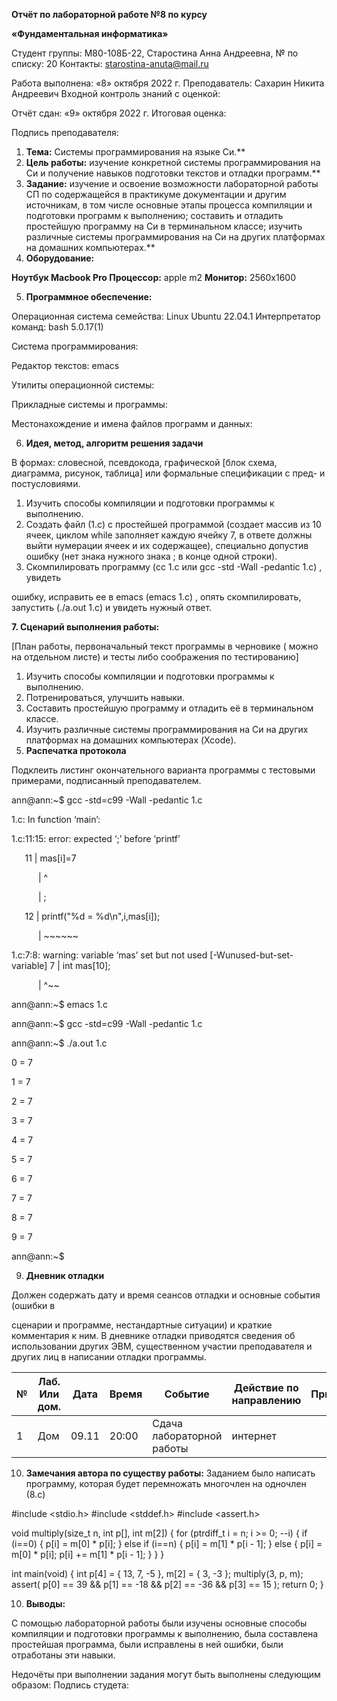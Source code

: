 ﻿**Отчёт по лабораторной работе №8 по курсу** 

**«Фундаментальная информатика»** 

Студент группы: М80-108Б-22, Старостина Анна Андреевна, № по списку: 20 Контакты: <starostina-anuta@mail.ru> 

Работа выполнена: «8» октября 2022 г. Преподаватель: Сахарин Никита Андреевич Входной контроль знаний с оценкой: 

Отчёт сдан: «9» октября 2022 г. Итоговая оценка: 

Подпись преподавателя:    

1. **Тема:** Системы программирования на языке Си.** 
1. **Цель  работы:**  изучение  конкретной  системы  программирования  на  Си  и получение навыков подготовки текстов и отладки программ.**  
1. **Задание:**  изучение  и  освоение  возможности  лабораторной  работы  СП  по содержащейся  в  практикуме  документации  и  другим  источникам,  в  том  числе основные  этапы  процесса  компиляции  и  подготовки  программ  к  выполнению; составить  и  отладить  простейшую  программу  на  Си  в  терминальном  классе; изучить различные системы программирования на Си на других платформах на домашних компьютерах.** 
1. **Оборудование:**  

**Ноутбук Macbook Pro  Процессор:** apple m2  **Монитор:** 2560х1600 

5. **Программное обеспечение:**  

Операционная система семейства: Linux Ubuntu 22.04.1 Интерпретатор команд: bash 5.0.17(1) 

Система программирования:  

Редактор текстов: emacs 

Утилиты операционной системы: 

Прикладные системы и программы: 

Местонахождение и имена файлов программ и данных: 

6. **Идея, метод, алгоритм решения задачи** 

В  формах:  словесной,  псевдокода,  графической  [блок  схема,  диаграмма,  рисунок, таблица] или формальные спецификации с пред- и постусловиями. 

1. Изучить способы компиляции и подготовки программы к выполнению. 
1. Создать файл (1.c) с простейшей программой (создает массив из 10 ячеек, циклом while  заполняет  каждую  ячейку  7,  в  ответе  должны  выйти  нумерации  ячеек  и  их содержащее), специально допустив ошибку (нет знака нужного знака ; в конце одной строки). 
1. Скомпилировать  программу  (cc  1.c  или  gcc  -std  -Wall  -pedantic  1.c)  ,  увидеть 

ошибку, исправить ее в emacs (emacs 1.c) , опять скомпилировать, запустить (./a.out 1.c) и увидеть нужный ответ. 

**7. Сценарий выполнения работы:** 

[План работы, первоначальный текст программы в черновике ( можно на отдельном листе) и тесты либо соображения по тестированию] 

1. Изучить способы компиляции и подготовки программы к выполнению. 
1. Потренироваться, улучшить навыки. 
1. Составить простейшую программу и отладить её в терминальном классе. 
1. Изучить различные системы программирования на Си на других платформах на домашних компьютерах (Xcode). 
8. **Распечатка протокола**  

Подклеить  листинг  окончательного  варианта  программы  с  тестовыми  примерами, подписанный преподавателем. 

ann@ann:~$ gcc -std=c99 -Wall -pedantic 1.c 

1.c: In function ‘main’: 

1.c:11:15: error: expected ‘;’ before ‘printf’ 

`   `11 |       mas[i]=7 

`      `|               ^ 

`      `|               ; 

`   `12 |       printf("%d = %d\n",i,mas[i]); 

`      `|       ~~~~~~    

1.c:7:8: warning: variable ‘mas’ set but not used [-Wunused-but-set-variable]     7 |    int mas[10]; 

`      `|        ^~~ 

ann@ann:~$ emacs 1.c 

ann@ann:~$ gcc -std=c99 -Wall -pedantic 1.c 

ann@ann:~$ ./a.out 1.c 

0 = 7 

1 = 7 

2 = 7 

3 = 7 

4 = 7 

5 = 7 

6 = 7 

7 = 7 

8 = 7 

9 = 7 

ann@ann:~$  

9. **Дневник отладки** 

Должен  содержать  дату  и  время  сеансов  отладки  и  основные  события  (ошибки  в 

сценарии и программе, нестандартные ситуации) и краткие комментария к ним. В дневнике отладки приводятся сведения об использовании других ЭВМ, существенном участии преподавателя и других лиц в написании отладки программы. 



|**№**|**Лаб. Или дом.**|**Дата**|**Время**|**Событие**|**Действие по направлению**|**Примечание**|
| - | - | - | - | - | - | - |
|1|Дом|09.11|20:00|Сдача лабораторной работы|интернет||


10. **Замечания автора по существу работы:** 
Заданием было написать программу, которая будет перемножать многочлен на одночлен (8.c)

#include <stdio.h>
#include <stddef.h>
#include <assert.h>

void multiply(size_t n, int p[], int m[2]) {
    for (ptrdiff_t i = n; i >= 0; --i) {
        if (i==0) {
            p[i] = m[0] * p[i];
        } else if (i==n) {
            p[i] = m[1] * p[i - 1];
        } else {
            p[i] = m[0] * p[i];
            p[i] += m[1] * p[i - 1];
        }
    }
}

int main(void) {
    int p[4] = { 13, 7, -5 }, m[2] = { 3, -3 };
    multiply(3, p, m);
    assert(
        p[0] == 39 && p[1] == -18 &&
        p[2] == -36 && p[3] == 15
    );
    return 0;
}

10. **Выводы:** 

С помощью лабораторной работы были изучены основные способы компиляции и подготовки программы к выполнению, была составлена простейшая программа, были исправлены в ней ошибки, были отработаны эти навыки. 

Недочёты при выполнении задания могут быть выполнены следующим образом: Подпись студета: 

